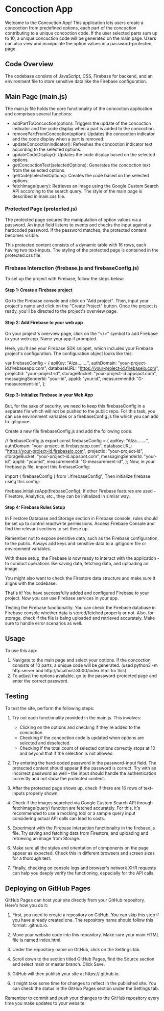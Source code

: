 # Concoction App

Welcome to the Concoction App! This application lets users create a concoction from predefined options, each part of the concoction contributing to a unique concoction code. If the user selected parts sum up to 10, a unique concoction code will be generated on the main page. Users can also view and manipulate the option values in a password-protected page.

## Code Overview

The codebase consists of JavaScript, CSS, Firebase for backend, and an environment file to store sensitive data like the Firebase configuration.

## Main Page (main.js)

The main.js file holds the core functionality of the concoction application and comprises several functions:
- addPartToConcoction(option): Triggers the update of the concoction indicator and the code display when a part is added to the concoction.
- removePartFromConcoction(option): Updates the concoction indicator and the code display when a part is removed.
- updateConcoctionIndicator(): Refreshes the concoction indicator text according to the selected options.
- updateCodeDisplay(): Updates the code display based on the selected options.
- getConcoctionText(selectedOptions): Generates the concoction text from the selected options.
- getCode(selectedOptions): Creates the code based on the selected options.
- fetchImage(query): Retrieves an image using the Google Custom Search API according to the search query.
The style of the main page is described in main.css file.

### Protected Page (protected.js)

The protected page secures the manipulation of option values via a password. An input field listens to events and checks the input against a hardcoded password. If the password matches, the protected content becomes visible.

This protected content consists of a dynamic table with 16 rows, each having two text-inputs. The styling of the protected page is contained in the protected.css file.

### Firebase Interaction (firebase.js and firebaseConfig.js)

To set up the project with Firebase, follow the steps below:

#### Step 1: Create a Firebase project
Go to the Firebase console and click on "Add project". Then, input your project's name and click on the "Create Project" button. Once the project is ready, you'll be directed to the project's overview page.

#### Step 2: Add Firebase to your web app
On your project's overview page, click on the "</>" symbol to add Firebase to your web app. Name your app if prompted.

Here, you'll see your Firebase SDK snippet, which includes your Firebase project's configuration. The configuration object looks like this:

var firebaseConfig = {
  apiKey: "AIza........",
  authDomain: "your-project-id.firebaseapp.com",
  databaseURL: "https://your-project-id.firebaseio.com",
  projectId: "your-project-id",
  storageBucket: "your-project-id.appspot.com",
  messagingSenderId: "your-id",
  appId: "your:id",
  measurementId: "G-measurement-id",
};

#### Step 3: Initialize Firebase in your Web App
But, for the sake of security, we need to keep this firebaseConfig in a separate file which will not be pushed to the public repo. For this task, you can use environment variables or a firebaseConfig.js file which you can add to .gitignore.

Create a new file firebaseConfig.js and add the following code:

// firebaseConfig.js
export const firebaseConfig = {
  apiKey: "AIza........",
  authDomain: "your-project-id.firebaseapp.com",
  databaseURL: "https://your-project-id.firebaseio.com",
  projectId: "your-project-id",
  storageBucket: "your-project-id.appspot.com",
  messagingSenderId: "your-id",
  appId: "your:id",
  measurementId: "G-measurement-id",
};
Now, in your firebase.js file, import this firebaseConfig:

import { firebaseConfig } from './firebaseConfig';
Then initialize firebase using this config:

firebase.initializeApp(firebaseConfig);
If other Firebase features are used - Firestore, Analytics, etc., they can be initialized in similar way.

#### Step 4: Firebase Rules Setup
In Firestore Database and Storage section in Firebase console, rules should be set up to control read/write permissions. Access Firebase Console and find the relevant sections to set these up.

Remember not to expose sensitive data, such as the Firebase configuration, to the public. Always add keys and sensitive data to a .gitignore file or environment variables.

With these setup, the Firebase is now ready to interact with the application - to conduct operations like saving data, fetching data, and uploading an image.

You might also want to check the Firestore data structure and make sure it aligns with the codebase.

That's it! You have successfully added and configured Firebase to your project. Now you can use Firebase services in your app.

Testing the Firebase functionality: You can check the Firebase database in Firebase console whether data is stored/fetched properly or not. Also, for storage, check if the file is being uploaded and retrieved accurately. Make sure to handle error scenarios as well.

## Usage

To use this app:
1. Navigate to the main page and select your options. If the concoction consists of 10 parts, a unique code will be generated. (used python3 -m http.server and http://localhost:8000/index.html for this)
2. To adjust the options available, go to the password-protected page and enter the correct password.

## Testing

To test the site, perform the following steps:
1. Try out each functionality provided in the main.js. This involves:
    - Clicking on the options and checking if they're added to the concoction.
    - Checking if the concoction code is updated when options are selected and deselected.
    - Checking if the total count of selected options correctly stops at 10 and beyond that if the selection is not allowed.
2. Try entering the hard-coded password in the password-input field. The protected content should appear if the password is correct. Try with an incorrect password as well – the input should handle the authentication correctly and not show the protected content.

3. After the protected page shows up, check if there are 16 rows of text-inputs properly shown.

4. Check if the images searched via Google Custom Search API through fetchImage(query) function are fetched accurately. For this, it's recommended to use a mocking tool or a sample query input considering actual API calls can lead to costs.

5. Experiment with the Firebase interaction functionality in the firebase.js file. Try saving and fetching data from Firestore, and uploading and retrieving an image from Storage.

6. Make sure all the styles and orientation of components on the page appear as expected. Check this in different browsers and screen sizes for a thorough test.

7. Finally, checking on console logs and browser's network XHR requests can help you deeply verify the functioning, especially for the API calls.

## Deploying on GitHub Pages

GitHub Pages can host your site directly from your GitHub repository. Here's how you do it:

1. First, you need to create a repository on GitHub. You can skip this step if you have already created one. The repository name should follow this format: .github.io.

2. Move your website code into this repository. Make sure your main HTML file is named index.html.

3. Under the repository name on GitHub, click on the Settings tab.

4. Scroll down to the section titled GitHub Pages, find the Source section and select main or master branch. Click Save.

5. GitHub will then publish your site at https://.github.io.

6. It might take some time for changes to reflect in the published site. You can check the status in the GitHub Pages section under the Settings tab.

Remember to commit and push your changes to the GitHub repository every time you make updates to your website.